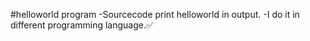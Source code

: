 #helloworld program
-Sourcecode print helloworld in output.
-I do it in different programming language.✅
